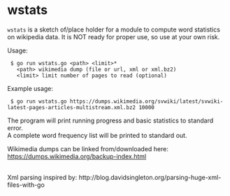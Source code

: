 # wstats

`wstats` is a sketch of/place holder for a module to compute word statistics on wikipedia data. It is NOT ready for proper use, so use at your own risk.

Usage:
  
     $ go run wstats.go <path> <limit>*
       <path> wikimedia dump (file or url, xml or xml.bz2)
       <limit> limit number of pages to read (optional)
   	
Example usage:

     $ go run wstats.go https://dumps.wikimedia.org/svwiki/latest/svwiki-latest-pages-articles-multistream.xml.bz2 10000

The program will print running progress and basic statistics to standard error.<br/>
A complete word frequency list will be printed to standard out.

Wikimedia dumps can be linked from/downloaded here: https://dumps.wikimedia.org/backup-index.html

<br/>
Xml parsing inspired by: http://blog.davidsingleton.org/parsing-huge-xml-files-with-go
